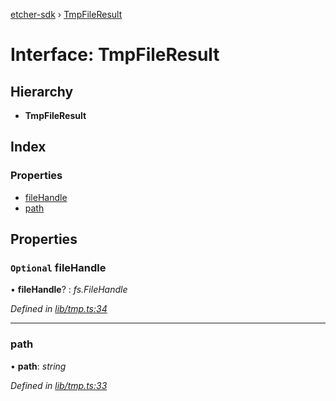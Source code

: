 [etcher-sdk](../README.md) › [TmpFileResult](tmpfileresult.md)

# Interface: TmpFileResult

## Hierarchy

* **TmpFileResult**

## Index

### Properties

* [fileHandle](tmpfileresult.md#optional-filehandle)
* [path](tmpfileresult.md#path)

## Properties

### `Optional` fileHandle

• **fileHandle**? : *fs.FileHandle*

*Defined in [lib/tmp.ts:34](https://github.com/balena-io-modules/etcher-sdk/blob/eef9406/lib/tmp.ts#L34)*

___

###  path

• **path**: *string*

*Defined in [lib/tmp.ts:33](https://github.com/balena-io-modules/etcher-sdk/blob/eef9406/lib/tmp.ts#L33)*
